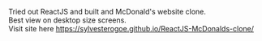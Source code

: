 Tried out ReactJS and built and McDonald's website clone.\
Best view on desktop size screens.\
Visit site here https://sylvesterogoe.github.io/ReactJS-McDonalds-clone/
